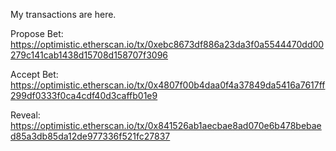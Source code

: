 My transactions are here.

Propose Bet:
https://optimistic.etherscan.io/tx/0xebc8673df886a23da3f0a5544470dd00279c141cab1438d15708d158707f3096

Accept Bet:
https://optimistic.etherscan.io/tx/0x4807f00b4daa0f4a37849da5416a7617ff299df0333f0ca4cdf40d3caffb01e9

Reveal:
https://optimistic.etherscan.io/tx/0x841526ab1aecbae8ad070e6b478bebaed85a3db85da12de977336f521fc27837
